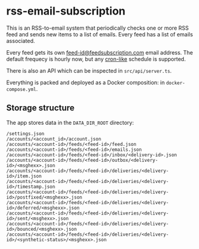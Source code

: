 # rss-email-subscription

This is an RSS-to-email system that periodically checks one or more RSS feed and sends new items to a list of emails. Every feed has a list of emails associated.

Every feed gets its own feed-id@feedsubscription.com email address. The default frequecy is hourly now, but any [cron-like][0] schedule is supported.

[0]: https://github.com/node-cron/node-cron#cron-syntax

There is also an API which can be inspected in `src/api/server.ts`.

Everything is packed and deployed as a Docker composition: in
`docker-compose.yml`.

## Storage structure

The app stores data in the `DATA_DIR_ROOT` directory:

```
/settings.json
/accounts/<account_id>/account.json
/accounts/<account-id>/feeds/<feed-id>/feed.json
/accounts/<account-id>/feeds/<feed-id>/emails.json
/accounts/<account-id>/feeds/<feed-id>/inbox/<delivery-id>.json
/accounts/<account-id>/feeds/<feed-id>/outbox/<delivery-id>/<msghexx>.json
/accounts/<account-id>/feeds/<feed-id>/deliveries/<delivery-id>/item.json
/accounts/<account-id>/feeds/<feed-id>/deliveries/<delivery-id>/timestamp.json
/accounts/<account-id>/feeds/<feed-id>/deliveries/<delivery-id>/postfixed/<msghexx>.json
/accounts/<account-id>/feeds/<feed-id>/deliveries/<delivery-id>/deferred/<msghexx>.json
/accounts/<account-id>/feeds/<feed-id>/deliveries/<delivery-id>/sent/<msghexx>.json
/accounts/<account-id>/feeds/<feed-id>/deliveries/<delivery-id>/bounced/<msghexx>.json
/accounts/<account-id>/feeds/<feed-id>/deliveries/<delivery-id>/<synthetic-status>/<msghexx>.json
```
